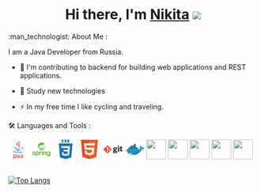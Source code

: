 <h1 align="center">Hi there, I'm <a href="https://t.me/nikitadb" target="_blank">Nikita</a> 
<img src="https://github.com/blackcater/blackcater/raw/main/images/Hi.gif" height="32"/></h1>
:man_technologist: About Me :

I am a Java Developer from Russia.
- :telescope: I'm contributing to backend for building web applications and REST applications.

- :seedling: Study new technologies

- :zap: In my free time I like cycling and traveling.

:hammer_and_wrench: Languages and Tools :

<div>
  <img src="https://github.com/devicons/devicon/blob/master/icons/java/java-original-wordmark.svg" title="Java" alt="Java" width="40" height="40"/>&nbsp;
  <img src="https://github.com/devicons/devicon/blob/master/icons/spring/spring-original-wordmark.svg" title="Spring" alt="Spring" width="40" height="40"/>&nbsp;
  <img src="https://github.com/devicons/devicon/blob/master/icons/css3/css3-plain-wordmark.svg"  title="CSS3" alt="CSS" width="40" height="40"/>&nbsp;
  <img src="https://github.com/devicons/devicon/blob/master/icons/html5/html5-original.svg" title="HTML5" alt="HTML" width="40" height="40"/>&nbsp;
  <img src="https://github.com/devicons/devicon/blob/master/icons/git/git-original-wordmark.svg" title="Git" **alt="Git" width="40" height="40"/>
  <img src="https://github.com/devicons/devicon/blob/master/icons/docker/docker-original.svg" title="Docker" **alt="Docker" width="40" height="40"/>
  <img src="https://cdn.jsdelivr.net/gh/devicons/devicon/icons/postgresql/postgresql-plain-wordmark.svg" width="40" height="40"/>
  <img src="https://user-images.githubusercontent.com/91610178/235704300-81353cc9-e52b-45e1-b1b7-acdd4491d176.png" width="40" height="40"/>
  <img src="https://avatars.githubusercontent.com/u/45949248?s=200&v=4" width="40" height="40"/>
  <img src="https://editorconfig.org/logos/maven.png" width="40" height="40"/>
  <img src="https://user-images.githubusercontent.com/91610178/235704023-8371d46e-20ff-470b-aa88-f9f40b5f2837.png" width="40" height="40"/>
</div>
</br>

[![Top Langs](https://github-readme-stats.vercel.app/api/top-langs/?username=exxss&layout=compact)](https://github.com/anuraghazra/github-readme-stats)
